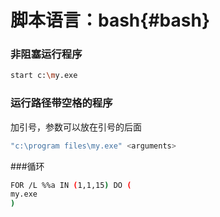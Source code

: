 脚本语言：bash{#bash}
===========

### 非阻塞运行程序

```bash
start c:\my.exe
```

### 运行路径带空格的程序

加引号，参数可以放在引号的后面

```bash
"c:\program files\my.exe" <arguments>
```

###循环

```bash
FOR /L %%a IN (1,1,15) DO (
my.exe
)
```
